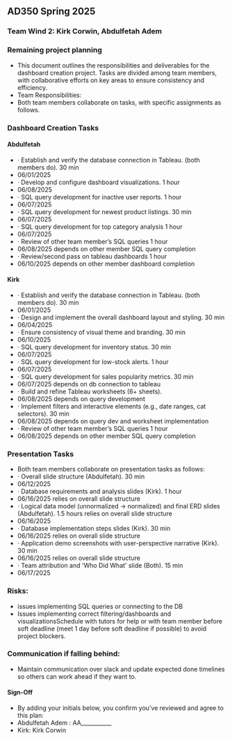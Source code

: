 ## AD350 Spring 2025
### Team Wind 2: Kirk Corwin, Abdulfetah Adem
### Remaining project planning

- This document outlines the responsibilities and deliverables for the dashboard creation project. Tasks are divided among team members, with collaborative efforts on key areas to ensure consistency and efficiency.
- Team Responsibilities:
- Both team members collaborate on tasks, with specific assignments as follows.

### Dashboard Creation Tasks

#### Abdulfetah
- ·   	Establish and verify the database connection in Tableau. (both members do). 30 min
- 06/01/2025
- ·   	Develop and configure dashboard visualizations. 1 hour
- 06/08/2025
- ·   	SQL query development for inactive user reports. 1 hour
- 06/07/2025
- ·   	SQL query development for newest product listings. 30 min
- 06/07/2025
- ·              SQL query development for top category analysis 1 hour
- 06/07/2025
- ·   	Review of other team member’s SQL queries 1 hour
- 06/08/2025 depends on other member SQL query completion
- ·   	Review/second pass on tableau dashboards 1 hour
- 06/10/2025 depends on other member dashboard completion

#### Kirk
- ·   	Establish and verify the database connection in Tableau. (both members do). 30 min
- 06/01/2025
- ·   	Design and implement the overall dashboard layout and styling. 30 min
- 06/04/2025
- ·   	Ensure consistency of visual theme and branding. 30 min
- 06/10/2025
- ·   	SQL query development for inventory status. 30 min
- 06/07/2025
- ·   	SQL query development for low-stock alerts. 1 hour
- 06/07/2025
- ·   	SQL query development for sales popularity metrics. 30 min
- 06/07/2025 depends on db connection to tableau
- ·   	Build and refine Tableau worksheets (6+ sheets).
- 06/08/2025 depends on query development
- ·   	Implement filters and interactive elements (e.g., date ranges, cat selectors). 30 min
- 06/08/2025 depends on query dev and worksheet implementation
- ·   	Review of other team member’s SQL queries 1 hour
- 06/08/2025 depends on other member SQL query completion

### Presentation Tasks

- Both team members collaborate on presentation tasks as follows:
- ·   	Overall slide structure (Abdulfetah). 30 min
- 06/12/2025
- ·   	Database requirements and analysis slides (Kirk). 1 hour
- 06/16/2025  relies on overall slide structure
- ·   	Logical data model (unnormalized → normalized) and final ERD slides (Abdulfetah). 1.5 hours  relies on overall slide structure
- 06/16/2025
- ·   	Database implementation steps slides (Kirk). 30 min
- 06/16/2025  relies on overall slide structure
- ·   	Application demo screenshots with user-perspective narrative (Kirk). 30 min
- 06/16/2025 relies on overall slide structure
- ·   	Team attribution and 'Who Did What' slide (Both). 15 min
- 06/17/2025

### Risks:
- issues implementing SQL queries or connecting to the DB
- Issues implementing correct filtering/dashboards and visualizationsSchedule with tutors for help or with team member before soft deadline (meet 1 day before soft deadline if possible) to avoid project blockers.

### Communication if falling behind:
- Maintain communication over slack and update expected done timelines so others can work ahead if they want to. 

#### Sign-Off
- By adding your initials below, you confirm you’ve reviewed and agree to this plan:
- Abdulfetah Adem : AA___________
- Kirk: Kirk Corwin

